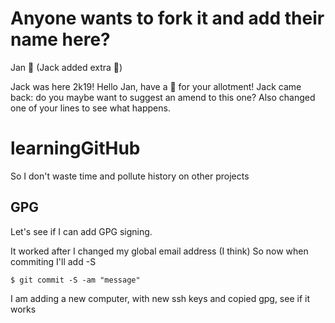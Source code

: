 # Anyone wants to fork it and add their name here?

Jan :tada: (Jack added extra :tada:)

Jack was here 2k19! Hello Jan, have a 🌳 for your allotment!
Jack came back: do you maybe want to suggest an amend to this one? Also changed one of your lines to see what happens.



# learningGitHub
So I don't waste time and pollute history on other projects

## GPG
Let's see if I can add GPG signing.

It worked after I changed my global email address (I think)
So now when commiting I'll add -S
```
$ git commit -S -am "message"
```

I am adding a new computer, with new ssh keys and copied gpg, see if it works


